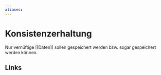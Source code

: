 ```yaml
---
aliases: 
---
```

# Konsistenzerhaltung 
Nur vernüftige [[Daten]] sollen gespeichert werden bzw. sogar gespeichert werden können.

## Links